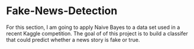 # Fake-News-Detection
For this section, I am going to apply Naive Bayes to a data set used in a recent Kaggle competition. The goal of of this project is to build a classifer that could predict whether a news story is fake or true.  
